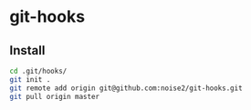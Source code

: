 # git-hooks

## Install

```BASH
cd .git/hooks/
git init .
git remote add origin git@github.com:noise2/git-hooks.git
git pull origin master
```
